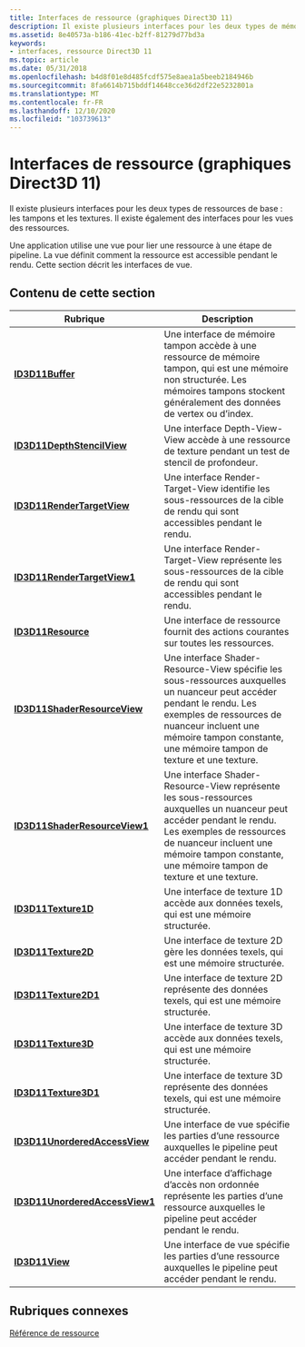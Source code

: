 ```yaml
---
title: Interfaces de ressource (graphiques Direct3D 11)
description: Il existe plusieurs interfaces pour les deux types de mémoire tampons et textures de ressources.
ms.assetid: 8e40573a-b186-41ec-b2ff-81279d77bd3a
keywords:
- interfaces, ressource Direct3D 11
ms.topic: article
ms.date: 05/31/2018
ms.openlocfilehash: b4d8f01e8d485fcdf575e8aea1a5beeb2184946b
ms.sourcegitcommit: 8fa6614b715bddf14648cce36d2df22e5232801a
ms.translationtype: MT
ms.contentlocale: fr-FR
ms.lasthandoff: 12/10/2020
ms.locfileid: "103739613"
---
```

# <a name="resource-interfaces-direct3d-11-graphics"></a>Interfaces de ressource (graphiques Direct3D 11)

Il existe plusieurs interfaces pour les deux types de ressources de base : les tampons et les textures. Il existe également des interfaces pour les vues des ressources.

Une application utilise une vue pour lier une ressource à une étape de pipeline. La vue définit comment la ressource est accessible pendant le rendu. Cette section décrit les interfaces de vue.


## <a name="in-this-section"></a>Contenu de cette section



| Rubrique                                                                       | Description                                                                                                                                                                                            |
|-----------------------------------------------------------------------------|--------------------------------------------------------------------------------------------------------------------------------------------------------------------------------------------------------|
| [**ID3D11Buffer**](/windows/desktop/api/D3D11/nn-d3d11-id3d11buffer)<br/>                             | Une interface de mémoire tampon accède à une ressource de mémoire tampon, qui est une mémoire non structurée. Les mémoires tampons stockent généralement des données de vertex ou d’index.<br/>                                                                  |
| [**ID3D11DepthStencilView**](/windows/desktop/api/D3D11/nn-d3d11-id3d11depthstencilview)<br/>         | Une interface Depth-View-View accède à une ressource de texture pendant un test de stencil de profondeur.<br/>                                                                                                    |
| [**ID3D11RenderTargetView**](/windows/desktop/api/D3D11/nn-d3d11-id3d11rendertargetview)<br/>         | Une interface Render-Target-View identifie les sous-ressources de la cible de rendu qui sont accessibles pendant le rendu.<br/>                                                                             |
| [**ID3D11RenderTargetView1**](/windows/desktop/api/D3D11_3/nn-d3d11_3-id3d11rendertargetview1)<br/>       | Une interface Render-Target-View représente les sous-ressources de la cible de rendu qui sont accessibles pendant le rendu.<br/>                                                                             |
| [**ID3D11Resource**](/windows/desktop/api/D3D11/nn-d3d11-id3d11resource)<br/>                         | Une interface de ressource fournit des actions courantes sur toutes les ressources.<br/>                                                                                                                              |
| [**ID3D11ShaderResourceView**](/windows/desktop/api/D3D11/nn-d3d11-id3d11shaderresourceview)<br/>     | Une interface Shader-Resource-View spécifie les sous-ressources auxquelles un nuanceur peut accéder pendant le rendu. Les exemples de ressources de nuanceur incluent une mémoire tampon constante, une mémoire tampon de texture et une texture.<br/>  |
| [**ID3D11ShaderResourceView1**](/windows/desktop/api/D3D11_3/nn-d3d11_3-id3d11shaderresourceview1)<br/>   | Une interface Shader-Resource-View représente les sous-ressources auxquelles un nuanceur peut accéder pendant le rendu. Les exemples de ressources de nuanceur incluent une mémoire tampon constante, une mémoire tampon de texture et une texture.<br/> |
| [**ID3D11Texture1D**](/windows/desktop/api/D3D11/nn-d3d11-id3d11texture1d)<br/>                       | Une interface de texture 1D accède aux données texels, qui est une mémoire structurée.<br/>                                                                                                                     |
| [**ID3D11Texture2D**](/windows/desktop/api/D3D11/nn-d3d11-id3d11texture2d)<br/>                       | Une interface de texture 2D gère les données texels, qui est une mémoire structurée.<br/>                                                                                                                      |
| [**ID3D11Texture2D1**](/windows/desktop/api/D3D11_3/nn-d3d11_3-id3d11texture2d1)<br/>                     | Une interface de texture 2D représente des données texels, qui est une mémoire structurée.<br/>                                                                                                                   |
| [**ID3D11Texture3D**](/windows/desktop/api/D3D11/nn-d3d11-id3d11texture3d)<br/>                       | Une interface de texture 3D accède aux données texels, qui est une mémoire structurée.<br/>                                                                                                                     |
| [**ID3D11Texture3D1**](/windows/desktop/api/D3D11_3/nn-d3d11_3-id3d11texture3d1)<br/>                     | Une interface de texture 3D représente des données texels, qui est une mémoire structurée.<br/>                                                                                                                   |
| [**ID3D11UnorderedAccessView**](/windows/desktop/api/D3D11/nn-d3d11-id3d11unorderedaccessview)<br/>   | Une interface de vue spécifie les parties d’une ressource auxquelles le pipeline peut accéder pendant le rendu.<br/>                                                                                                |
| [**ID3D11UnorderedAccessView1**](/windows/desktop/api/D3D11_3/nn-d3d11_3-id3d11unorderedaccessview1)<br/> | Une interface d’affichage d’accès non ordonnée représente les parties d’une ressource auxquelles le pipeline peut accéder pendant le rendu.<br/>                                                                             |
| [**ID3D11View**](/windows/desktop/api/D3D11/nn-d3d11-id3d11view)<br/>                                 | Une interface de vue spécifie les parties d’une ressource auxquelles le pipeline peut accéder pendant le rendu.<br/>                                                                                                |



 

## <a name="related-topics"></a>Rubriques connexes

<dl> <dt>

[Référence de ressource](d3d11-graphics-reference-resource.md)
</dt> </dl>

 

 





